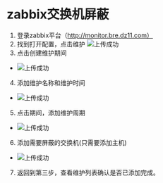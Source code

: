 # zabbix交换机屏蔽
1. 登录zabbix平台（http://monitor.bre.dz11.com）
2. 找到打开配置，点击维护
![上传成功](https://ceph-dev-pub.dz11.com/fed-doc/1594694381086.png)
3. 点击创建维护期间
+ ![上传成功](https://ceph-dev-pub.dz11.com/fed-doc/1594694420420.png)
4. 添加维护名称和维护时间
+ ![上传成功](https://ceph-dev-pub.dz11.com/fed-doc/1594694483205.png)
5. 点击期间，添加维护周期
+ ![上传成功](https://ceph-dev-pub.dz11.com/fed-doc/1594694563127.png)
6. 添加需要屏蔽的交换机(只需要添加主机)
+ ![上传成功](https://ceph-dev-pub.dz11.com/fed-doc/1594694601753.png)
7. 返回到第三步，查看维护列表确认是否已添加完成。